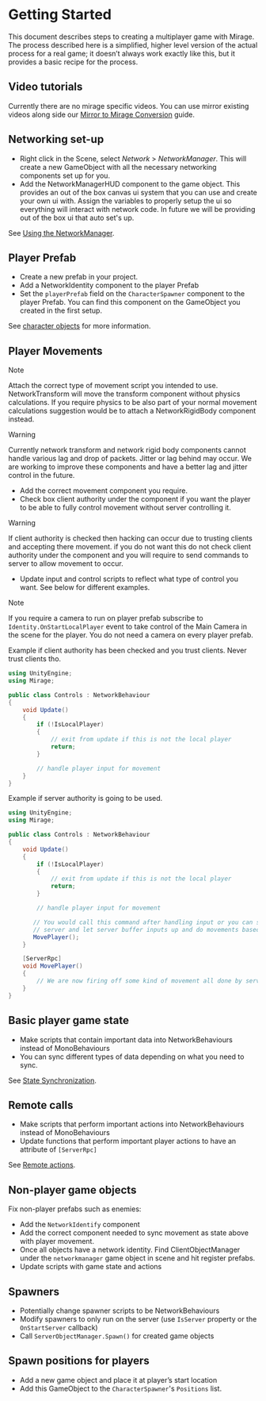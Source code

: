 # Getting Started

This document describes steps to creating a multiplayer game with Mirage. The process described here is a simplified, higher level version of the actual process for a real game; it doesn’t always work exactly like this, but it provides a basic recipe for the process.

## Video tutorials

Currently there are no mirage specific videos. You can use mirror existing videos along side our [Mirror to Mirage Conversion](../Guides/MirrorMigration.md) guide.

## Networking set-up
-   Right click in the Scene, select *Network* > *NetworkManager*. This will create a new GameObject with all the necessary networking components set up for you.
-   Add the NetworkManagerHUD component to the game object. This provides an out of the box canvas ui system that you can use and create your own ui with. Assign the variables
to properly setup the ui so everything will interact with network code. In future we will be providing out of the box ui that auto set's up.

See [Using the NetworkManager](../Components/NetworkManager.md).

## Player Prefab
- Create a new prefab in your project.
- Add a NetworkIdentity component to the player Prefab
- Set the `playerPrefab` field on the `CharacterSpawner` component  to the player Prefab. You can find this component on the GameObject you created in the first setup.

See [character objects](../Guides/GameObjects/SpawnPlayer.md) for more information.

## Player Movements
>[!NOTE]
> Attach the correct type of movement script you intended to use. NetworkTransform will move the transform component without physics calculations. If you
>require physics to be also part of your normal movement calculations suggestion would be to attach a NetworkRigidBody component instead.

>[!WARNING]
> Currently network transform and network rigid body components cannot handle various lag and drop of packets. Jitter or lag behind may occur. We are working
>to improve these components and have a better lag and jitter control in the future.
- Add the correct movement component you require.
- Check box client authority under the component if you want the player to be able to fully control movement without server controlling it.
>[!WARNING]
> If client authority is checked then hacking can occur due to trusting clients and accepting there movement. if you do not want this do not check client authority
> under the component and you will require to send commands to server to allow movement to occur.
- Update input and control scripts to reflect what type of control you want. See below for different examples.

>[!NOTE]
> If you require a camera to run on player prefab subscribe to `Identity.OnStartLocalPlayer` event to take control of the Main Camera in the scene for the player. You do not need a camera on every
>player prefab.

Example if client authority has been checked and you trust clients. Never trust clients tho.

```cs
using UnityEngine;
using Mirage;

public class Controls : NetworkBehaviour
{
    void Update()
    {
        if (!IsLocalPlayer)
        {
            // exit from update if this is not the local player
            return;
        }

        // handle player input for movement
    }
}
```

Example if server authority is going to be used.

```cs
using UnityEngine;
using Mirage;

public class Controls : NetworkBehaviour
{
    void Update()
    {
        if (!IsLocalPlayer)
        {
            // exit from update if this is not the local player
            return;
        }

        // handle player input for movement

       // You would call this command after handling input or you can send inputs directly to
       // server and let server buffer inputs up and do movements based on the buffered inputs.
       MovePlayer();
    }

    [ServerRpc]
    void MovePlayer()
    {
        // We are now firing off some kind of movement all done by server.
    }
}
```

## Basic player game state
-   Make scripts that contain important data into NetworkBehaviours instead of MonoBehaviours
-   You can sync different types of data depending on what you need to sync.

See [State Synchronization](../Guides/Sync/index.md).

## Remote calls
-   Make scripts that perform important actions into NetworkBehaviours instead of MonoBehaviours
-   Update functions that perform important player actions to have an attribute of `[ServerRpc]`

See [Remote actions](../Guides/RemoteActions/index.md).

## Non-player game objects

Fix non-player prefabs such as enemies:
-   Add the `NetworkIdentify` component
-   Add the correct component needed to sync movement as state above with player movement.
-   Once all objects have a network identity. Find ClientObjectManager under the `networkmanager` game object in scene and hit register prefabs.
-   Update scripts with game state and actions

## Spawners
-   Potentially change spawner scripts to be NetworkBehaviours
-   Modify spawners to only run on the server (use `IsServer` property or the `OnStartServer` callback)
-   Call `ServerObjectManager.Spawn()` for created game objects

## Spawn positions for players
-   Add a new game object and place it at player’s start location
-   Add this GameObject to the `CharacterSpawner`'s `Positions` list.
